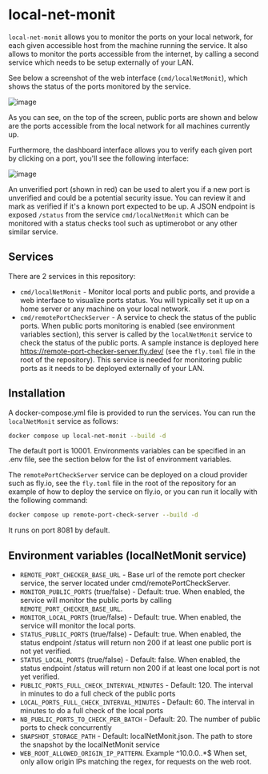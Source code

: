 # local-net-monit

`local-net-monit` allows you to monitor the ports on your local network, for each given accessible host from the machine running the service.
It also allows to monitor the ports accessible from the internet, by calling a second service which needs to be setup externally of your LAN.

See below a screenshot of the web interface (`cmd/localNetMonit`), which shows the status of the ports monitored by the service.

![image](https://github.com/user-attachments/assets/a868b8cb-c88c-48b1-a907-90cb765e66e6)

As you can see, on the top of the screen, public ports are shown and below are the ports accessible from the local network for all machines currently up.

Furthermore, the dashboard interface allows you to verify each given port by clicking on a port, you'll see the following interface:

![image](https://github.com/user-attachments/assets/d652efed-701f-4096-9c2f-d0eca359ab04)

An unverified port (shown in red) can be used to alert you if a new port is unverified and could be a potential security issue. You can review it and mark as verified if it's a known port expected to be up.
A JSON endpoint is exposed `/status` from the service `cmd/localNetMonit` which can be monitored with a status checks tool such as uptimerobot or any other similar service.


## Services

There are 2 services in this repository:

- `cmd/localNetMonit` - Monitor local ports and public ports, and provide a web interface to visualize ports status. You will typically set it up on a home server or any machine on your local network.
- `cmd/remotePortCheckServer` - A service to check the status of the public ports. When public ports monitoring is enabled (see environment variables section), this server is called by the `localNetMonit` service to check the status of the public ports. A sample instance is deployed here https://remote-port-checker-server.fly.dev/ (see the `fly.toml` file in the root of the repository). This service is needed for monitoring public ports as it needs to be deployed externally of your LAN.


## Installation

A docker-compose.yml file is provided to run the services. You can run the `localNetMonit` service as follows:

```bash
docker compose up local-net-monit --build -d
```

The default port is 10001. Environments variables can be specified in an .env file, see the section below for the list of environment variables.

The `remotePortCheckServer` service can be deployed on a cloud provider such as fly.io, see the `fly.toml` file in the root of the repository for an example of how to deploy the service on fly.io, or you can run it locally with the following command:

```bash
docker compose up remote-port-check-server --build -d
```

It runs on port 8081 by default.

## Environment variables (localNetMonit service)

- `REMOTE_PORT_CHECKER_BASE_URL` - Base url of the remote port checker service, the server located under cmd/remotePortCheckServer. 
- `MONITOR_PUBLIC_PORTS` (true/false) - Default: true. When enabled, the service will monitor the public ports by calling `REMOTE_PORT_CHECKER_BASE_URL`.
- `MONITOR_LOCAL_PORTS` (true/false) - Default: true. When enabled, the service will monitor the local ports.
- `STATUS_PUBLIC_PORTS` (true/false) - Default: true. When enabled, the status endpoint /status will return non 200 if at least one public port is not yet verified.
- `STATUS_LOCAL_PORTS` (true/false) - Default: false. When enabled, the status endpoint /status will return non 200 if at least one local port is not yet verified.
- `PUBLIC_PORTS_FULL_CHECK_INTERVAL_MINUTES` - Default: 120. The interval in minutes to do a full check of the public ports
- `LOCAL_PORTS_FULL_CHECK_INTERVAL_MINUTES` - Default: 60. The interval in minutes to do a full check of the local ports
- `NB_PUBLIC_PORTS_TO_CHECK_PER_BATCH` - Default: 20. The number of public ports to check concurrently
- `SNAPSHOT_STORAGE_PATH` - Default: localNetMonit.json. The path to store the snapshot by the localNetMonit service
- `WEB_ROOT_ALLOWED_ORIGIN_IP_PATTERN`. Example ^10\.0\.0\..*$ When set, only allow origin IPs matching the regex, for requests on the web root.
